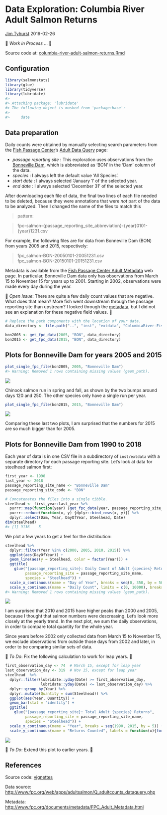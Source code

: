 Data Exploration: Columbia River Adult Salmon Returns
================
[Jim Tyhurst](https://www.jimtyhurst.com/#home)
2019-02-26

🔻 *Work in Process* … 🔺

Source code at:
[columbia-river-adult-salmon-returns.Rmd](../vignettes/columbia-river-adult-salmon-returns.Rmd)

## Configuration

``` r
library(salmonstats)
library(glue)
library(tidyverse)
library(lubridate)
#> 
#> Attaching package: 'lubridate'
#> The following object is masked from 'package:base':
#> 
#>     date
```

## Data preparation

Daily counts were obtained by manually selecting search parameters from
the [Fish Passage Center](http://www.fpc.org/)’s [Adult Data
Query](http://www.fpc.org/web/apps/adultsalmon/Q_adultcounts_dataquery.php)
page:

  - *passage reporting site* : This exploration uses observations from
    the [Bonneville Dam](https://www.nwp.usace.army.mil/bonneville/),
    which is abbreviated as ‘BON’ in the ‘Dam’ column of the data.
  - *species* : I always left the default value ‘All Species’.
  - *start date* : I always selected ‘January 1’ of the selected year.
  - *end date* : I always selected ‘December 31’ of the selected year.

After downloading each file of data, the final two lines of each file
needed to be deleted, because they were annotations that were *not* part
of the data to be analyzed. Then I changed the name of the files to
match this
> pattern:

> fpc-salmon-{passage\_reporting\_site\_abbreviation}-{year}0101-{year}1231.csv

For example, the following files are for data from Bonneville Dam (BON)
from years 2005 and 2015, respectively:

> fpc\_salmon-BON-20050101-20051231.csv  
> fpc\_salmon-BON-20150101-20151231.csv

Metadata is available from the [Fish Passage Center Adult
Metadata](http://www.fpc.org/documents/metadata/FPC_Adult_Metadata.html)
web page. In particular, Bonneville Dam data only has observations from
March 15 to November 15 for years up to 2001. Starting in 2002,
observations were made every day during the year.

🔻 *Open Issue*: There are quite a few daily count values that are
negative. What does that mean? More fish went downstream through the
passage reporting site than upstream? I looked through the
[metadata](http://www.fpc.org/documents/metadata/FPC_Adult_Metadata.html),
but I did not see an explanation for these negative field values. 🔺

``` r
# Replace the path components with the location of your data.
data_directory <- file.path("..", "inst", "extdata", "ColumbiaRiver-FishPassageCenter", "BonnevilleDam")

bon2005 <- get_fpc_data(2005, "BON", data_directory)
bon2015 <- get_fpc_data(2015, "BON", data_directory)
```

## Plots for Bonneville Dam for years 2005 and 2015

``` r
plot_single_fpc_file(bon2005, 2005, "Bonneville Dam")
#> Warning: Removed 1 rows containing missing values (geom_path).
```

<img src="columbia-river-adult-salmon-returns_files/figure-gfm/unnamed-chunk-3-1.png" style="display: block; margin: auto;" />

Chinook salmon run in spring and fall, as shown by the two bumps around
days 120 and 250. The other species only have a single run per
year.

``` r
plot_single_fpc_file(bon2015, 2015, "Bonneville Dam")
```

<img src="columbia-river-adult-salmon-returns_files/figure-gfm/unnamed-chunk-4-1.png" style="display: block; margin: auto;" />

Comparing these last two plots, I am surprised that the numbers for 2015
are so much bigger than for 2005.

## Plots for Bonneville Dam from 1990 to 2018

Each year of data is in one CSV file in a subdirectory of `inst/extdata`
with a separate directory for each passage reporting site. Let’s look at
data for steelhead salmon first:

``` r
first_year <- 1990
last_year <- 2018
passage_reporting_site_name <- "Bonneville Dam"
passage_reporting_site_code <- "BON"

# Concatenates the files into a single tibble.
steelhead <- first_year:last_year %>% 
  purrr::map(function(year) {get_fpc_data(year, passage_reporting_site_code, data_directory)}) %>% 
  purrr::reduce(function(x, y) {dplyr::bind_rows(x, y)}) %>% 
  dplyr::select(Dam, Year, DayOfYear, Steelhead, Date)
dim(steelhead)
#> [1] 9136    5
```

We plot a few years to get a feel for the distribution:

``` r
steelhead %>% 
  dplyr::filter(Year %in% c(2000, 2005, 2010, 2015)) %>% 
  ggplot(aes(DayOfYear)) +
  geom_line(aes(y = Steelhead, color = factor(Year))) +
  ggtitle(
    glue("{passage_reporting_site}: Daily Count of Adult {species} Returns",
         passage_reporting_site = passage_reporting_site_name,
         species = "Steelhead")) +
  scale_x_continuous(name = "Day of Year", breaks = seq(0, 350, by = 50)) +
  scale_y_continuous(name = "Daily Count", limits = c(0, 10000), breaks = seq(0, 10000, by = 2000))
#> Warning: Removed 1 rows containing missing values (geom_path).
```

<img src="columbia-river-adult-salmon-returns_files/figure-gfm/unnamed-chunk-6-1.png" style="display: block; margin: auto;" />

I am surprised that 2010 and 2015 have higher peaks than 2000 and 2005,
because I thought that salmon numbers were descreasing. Let’s look more
closely at the yearly trend. In the next plot, we sum the daily
observations, in order to compare total quantity for the whole year.

Since years before 2002 only collected data from March 15 to November
15, we exclude observations from outside those days from 2002 and later,
in order to be comparing similar sets of data.

🔻 *To Do*: Fix the following calculation to work for leap years. 🔺

``` r
first_observation_day <- 74  # March 15, except for leap year
last_observation_day <- 319  # Nov 15, except for leap year
steelhead  %>% 
  dplyr::filter(lubridate::yday(Date) >= first_observation_day,
                lubridate::yday(Date) <= last_observation_day) %>% 
  dplyr::group_by(Year) %>% 
  dplyr::mutate(Quantity = sum(Steelhead)) %>%
  ggplot(aes(Year, Quantity)) +
  geom_bar(stat = "identity") +
  ggtitle(
    glue("{passage_reporting_site}: Total Adult {species} Returns",
         passage_reporting_site = passage_reporting_site_name,
         species = "Steelhead")) +
  scale_x_continuous(name = "Year", breaks = seq(1990, 2015, by = 5)) +
  scale_y_continuous(name = "Returns Counted", labels = function(x){format(x, scientific = FALSE, big.mark = ",")})
```

<img src="columbia-river-adult-salmon-returns_files/figure-gfm/unnamed-chunk-7-1.png" style="display: block; margin: auto;" />

🔻 *To Do*: Extend this plot to earlier years. 🔺

## References

Source code: [vignettes](../vignettes/)

Data source:
<http://www.fpc.org/web/apps/adultsalmon/Q_adultcounts_dataquery.php>

Metadata:
<http://www.fpc.org/documents/metadata/FPC_Adult_Metadata.html>
